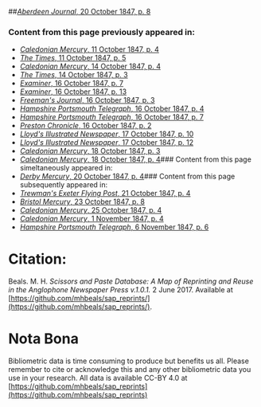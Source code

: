 ##[*Aberdeen Journal*, 20 October 1847, p. 8](https://mhbeals.github.io/sap_html/Aberdeen-Journal/Aberdeen-Journal-20-October-1847-p-8)

### Content from this page previously appeared in:
+ [*Caledonian Mercury*, 11 October 1847, p. 4](https://mhbeals.github.io/sap_html/Caledonian-Mercury/Caledonian-Mercury-11-October-1847-p-4)
+ [*The Times*, 11 October 1847, p. 5](https://mhbeals.github.io/sap_html/The-Times/The-Times-11-October-1847-p-5)
+ [*Caledonian Mercury*, 14 October 1847, p. 4](https://mhbeals.github.io/sap_html/Caledonian-Mercury/Caledonian-Mercury-14-October-1847-p-4)
+ [*The Times*, 14 October 1847, p. 3](https://mhbeals.github.io/sap_html/The-Times/The-Times-14-October-1847-p-3)
+ [*Examiner*, 16 October 1847, p. 7](https://mhbeals.github.io/sap_html/Examiner/Examiner-16-October-1847-p-7)
+ [*Examiner*, 16 October 1847, p. 13](https://mhbeals.github.io/sap_html/Examiner/Examiner-16-October-1847-p-13)
+ [*Freeman's Journal*, 16 October 1847, p. 3](https://mhbeals.github.io/sap_html/Freeman's-Journal/Freeman's-Journal-16-October-1847-p-3)
+ [*Hampshire Portsmouth Telegraph*, 16 October 1847, p. 4](https://mhbeals.github.io/sap_html/Hampshire-Portsmouth-Telegraph/Hampshire-Portsmouth-Telegraph-16-October-1847-p-4)
+ [*Hampshire Portsmouth Telegraph*, 16 October 1847, p. 7](https://mhbeals.github.io/sap_html/Hampshire-Portsmouth-Telegraph/Hampshire-Portsmouth-Telegraph-16-October-1847-p-7)
+ [*Preston Chronicle*, 16 October 1847, p. 2](https://mhbeals.github.io/sap_html/Preston-Chronicle/Preston-Chronicle-16-October-1847-p-2)
+ [*Lloyd's Illustrated Newspaper*, 17 October 1847, p. 10](https://mhbeals.github.io/sap_html/Lloyd's-Illustrated-Newspaper/Lloyd's-Illustrated-Newspaper-17-October-1847-p-10)
+ [*Lloyd's Illustrated Newspaper*, 17 October 1847, p. 12](https://mhbeals.github.io/sap_html/Lloyd's-Illustrated-Newspaper/Lloyd's-Illustrated-Newspaper-17-October-1847-p-12)
+ [*Caledonian Mercury*, 18 October 1847, p. 3](https://mhbeals.github.io/sap_html/Caledonian-Mercury/Caledonian-Mercury-18-October-1847-p-3)
+ [*Caledonian Mercury*, 18 October 1847, p. 4](https://mhbeals.github.io/sap_html/Caledonian-Mercury/Caledonian-Mercury-18-October-1847-p-4)### Content from this page simeltaneously appeared in:
+ [*Derby Mercury*, 20 October 1847, p. 4](https://mhbeals.github.io/sap_html/Derby-Mercury/Derby-Mercury-20-October-1847-p-4)### Content from this page subsequently appeared in:
+ [*Trewman's Exeter Flying Post*, 21 October 1847, p. 4](https://mhbeals.github.io/sap_html/Trewman's-Exeter-Flying-Post/Trewman's-Exeter-Flying-Post-21-October-1847-p-4)
+ [*Bristol Mercury*, 23 October 1847, p. 8](https://mhbeals.github.io/sap_html/Bristol-Mercury/Bristol-Mercury-23-October-1847-p-8)
+ [*Caledonian Mercury*, 25 October 1847, p. 4](https://mhbeals.github.io/sap_html/Caledonian-Mercury/Caledonian-Mercury-25-October-1847-p-4)
+ [*Caledonian Mercury*, 1 November 1847, p. 4](https://mhbeals.github.io/sap_html/Caledonian-Mercury/Caledonian-Mercury-1-November-1847-p-4)
+ [*Hampshire Portsmouth Telegraph*, 6 November 1847, p. 6](https://mhbeals.github.io/sap_html/Hampshire-Portsmouth-Telegraph/Hampshire-Portsmouth-Telegraph-6-November-1847-p-6)
                    
# Citation: 

Beals. M. H. *Scissors and Paste Database: A Map of Reprinting and Reuse in the Anglophone Newspaper Press v.1.0.1.* 2 June 2017. Available at [https://github.com/mhbeals/sap_reprints/](https://github.com/mhbeals/sap_reprints/). 
                    
# Nota Bona

Bibliometric data is time consuming to produce but benefits us all. Please remember to cite or acknowledge this and any other bibliometric data you use in your research. All data is available CC-BY 4.0 at [https://github.com/mhbeals/sap_reprints](https://github.com/mhbeals/sap_reprints)